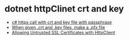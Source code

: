 # dotnet httpClinet crt and key

- [c# https call with crt and key file with passphrase](https://stackoverflow.com/questions/49085815/c-sharp-https-call-with-crt-and-key-file-with-passphrase)
- [When given .crt and .key files, make a .pfx file](https://www.sherweb.com/blog/cloud-server/when-given-crt-and-key-files-make-a-pfx-file/)
- [Allowing Untrusted SSL Certificates with HttpClient](https://stackoverflow.com/questions/12553277/allowing-untrusted-ssl-certificates-with-httpclient)